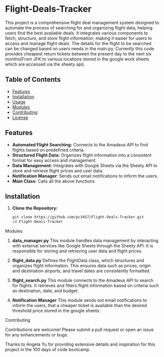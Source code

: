 # Flight-Deals-Tracker
This project is a comprehensive flight deal management system designed to automate the process of searching for and organizing flight data, helping users find the best available deals. It integrates various components to fetch, structure, and store flight information, making it easier for users to access and manage flight deals. The details for the flight to be searched can be changed based on users needs in the main.py. Currently this code provides cheapest return tickets between the present day to the next six months(From JFK to various locations stored in the google work sheets which are accessed via the sheety api).

## Table of Contents

- [Features](#features)
- [Installation](#installation)
- [Usage](#usage)
- [Modules](#modules)
- [Contributing](#contributing)
- [License](#license)

## Features

- **Automated Flight Searching:** Connects to the Amadeus API to find flights based on predefined criteria.
- **Structured Flight Data:** Organizes flight information into a consistent format for easy access and management.
- **Data Management:** Integrates with Google Sheets via the Sheety API to store and retrieve flight prices and user data.
- **Notification Manager**: Sends out email notifications to inform the users.
- **Main Class**: Calls all the above functions 

## Installation

1. **Clone the Repository:**
   ```bash
   git clone https://github.com/pc3457/Flight-Deals-Tracker.git
   cd Flight-Deals-Tracker

Modules

1. **data_manager.py**
This module handles data management by interacting with external services like Google Sheets through the Sheety API. It is responsible for storing and retrieving user data and flight prices.

2. **flight_data.py**
Defines the FlightData class, which structures and organizes flight information. This ensures data such as prices, origin and destination airports, and travel dates are consistently formatted.

3. **flight_search.py**
This module connects to the Amadeus API to search for flights. It retrieves and filters flight information based on criteria such as destination, date, and budget.

4. **Notification Manager**
This module sends out email notifications to inform the users, that a cheaper ticket is available than  the desired threshold price stored in the google sheets.

Contributing

Contributions are welcome! Please submit a pull request or open an issue for any enhancements or bugs.

Thanks to Angela Yu for providing extensive details and inspiration for this project in the 100 days of code bootcamp.

